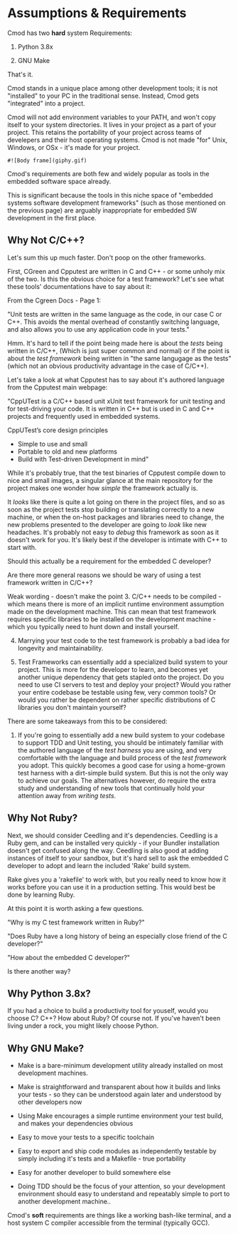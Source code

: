 
# Assumptions & Requirements

Cmod has two **hard** system Requirements:

1. Python 3.8x

2. GNU Make

That's it.

Cmod stands in a unique place among other development tools;
it is not "installed" to your PC in the traditional sense. Instead, Cmod gets "integrated" into a project.

Cmod will not add environment variables to your PATH, and won't copy itself to your system directories. It lives in your project as a part of your project. This retains the portability of your project across teams of develepers and their host operating systems. Cmod is not made "for" Unix, Windows, or OSx - it's made for your project.
```
#![Body frame](giphy.gif)
```
Cmod's requirements are both few and widely popular as tools in the embedded software space already.

This is significant because the tools in this niche space of "embedded systems software development frameworks" (such as those mentioned on the previous page) are arguably inappropriate for embedded SW development in the first place.

## Why Not C/C++?

Let's sum this up much faster. Don't poop on the other frameworks.

First, CGreen and Cpputest are written in C and C++ - or some unholy mix of the two. Is this the obvious choice for a test framework? Let's see what these tools' documentations have to say about it:

From the Cgreen Docs - Page 1:

"Unit tests are written in the same language as the code, in our case C or C++. This avoids the mental overhead of constantly switching language, and also allows you to use any application code in your tests."

Hmm. It's hard to tell if the point being made here is about the *tests* being written in C/C++, (Which is just super common and normal) or if the point is about the *test framework* being written in "the same langugage as the tests" (which not an obvious productivity advantage in the case of C/C++).

Let's take a look at what Cpputest has to say about it's authored language from the Cpputest main webpage:

"CppUTest is a C/C++ based unit xUnit test framework for unit testing and for test-driving your code. It is written in C++ but is used in C and C++ projects and frequently used in embedded systems.

CppUTest’s core design principles

- Simple to use and small
- Portable to old and new platforms
- Build with Test-driven Development in mind"

While it's probably true, that the test binaries of Cpputest compile down to nice and small images, a singular glance at the main repository for the project makes one wonder how *simple* the framework actually is.

It *looks* like there is quite a lot going on there in the project files, and so as soon as the project tests stop building or translating correctly to a new machine, or when the on-host packages and libraries need to change, the new problems presented to the developer are going to *look* like new headaches. It's probably not easy to *debug* this framework as soon as it doesn't work for you. It's likely best if the developer is intimate with C++ to start with.

Should this actually be a requirement for the embedded C developer?

Are there more general reasons we should be wary of using a test framework written in C/C++?

Weak wording - doesn't make the point
3. C/C++ needs to be compiled - which means there is more of an implicit runtime environment assumption made on the development machine. This can mean that test framework requires specific libraries to be installed on the development machine - which you typically need to hunt down and install yourself.

4. Marrying your test code to the test framework is probably a bad idea for longevity and maintainability.

5. Test Frameworks can essentially add a specialized build system to your project. This is more for the developer to learn, and becomes yet another unique dependency that gets stapled onto the project. Do you need to use CI servers to test and deploy your project? Would you rather your entire codebase be testable using few, very common tools? Or would you rather be dependent on rather specific distributions of C libraries you don't maintain yourself?

There are some takeaways from this to be considered:

1. If you're going to essentially add a new build system to your codebase to support TDD and Unit testing, you should be intimately familiar with the authored language of the *test harness* you are using, and very comfortable with the language and build process of the *test framework* you adopt. This quickly becomes a good case for using a home-grown test harness with a dirt-simple build system. But this is not the only way to achieve our goals. The alternatives however, do require the extra study and understanding of new tools that continually hold your attention away from *writing tests*.

## Why Not Ruby?

Next, we should consider Ceedling and it's dependencies. Ceedling is a Ruby gem, and can be installed very quickly - if your Bundler installation doesn't get confused along the way. Ceedling is also good at adding instances of itself to your sandbox, but it's hard sell to ask the embedded C developer to adopt and learn the included 'Rake' build system.

Rake gives you a 'rakefile' to work with, but you really need to know how it works before you can use it in a production setting. This would best be done by learning Ruby.

At this point it is worth asking a few questions.

"Why is my C test framework written in Ruby?"

"Does Ruby have a long history of being an especially close friend of the C developer?"

"How about the embedded C developer?"

Is there another way?

## Why Python 3.8x?

If you had a choice to build a productivity tool for youself, would you choose C? C++? How about Ruby? Of course not. If you've haven't been living under a rock, you might likely choose Python.

## Why GNU Make?

- Make is a bare-minimum development utility already installed on most development machines.

- Make is straightforward and transparent about how it builds and links your tests - so they can be understood again later and understood by other developers now

- Using Make encourages a simple runtime environment your test build, and makes your dependencies obvious

- Easy to move your tests to a specific toolchain

- Easy to export and ship code modules as independently testable by simply including it's tests and a Makefile - true portability

- Easy for another developer to build somewhere else

- Doing TDD should be the focus of your attention, so your development environment should easy to understand and repeatably simple to port to another development machine..

Cmod's **soft** requirements are things like a working bash-like terminal, and a host system C compiler accessible from the terminal (typically GCC).
